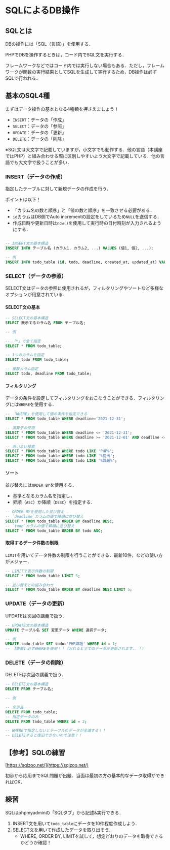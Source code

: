 # SQLによるDB操作

## SQLとは

DBの操作には「SQL（言語）」を使用する．

PHPでDBを操作するときは，コード内でSQL文を実行する．

フレームワークなどではコード内では実行しない場合もある．ただし，フレームワークが関数の実行結果としてSQLを生成して実行するため，DB操作は必ずSQLで行われる．


## 基本のSQL4種

まずはデータ操作の基本となる4種類を押さえましょう！

- `INSERT`：データの「作成」
- `SELECT`：データの「参照」
- `UPDATE`：データの「更新」
- `DELETE`：データの「削除」

※SQL文は大文字で記載していますが，小文字でも動作する．他の言語（本講座ではPHP）と組み合わせる際に区別しやすいよう大文字で記載している．他の言語でも大文字で扱うことが多い．


### INSERT（データの作成）

指定したテーブルに対して新規データの作成を行う．

ポイントは以下！

- 「カラム名の数と順序」と「値の数と順序」を一致させる必要がある．
- `id`カラムはDB側でAuto incrementの設定をしているため`NULL`を送信する．
- 作成日時や更新日時は`now()`を使用して実行時の日付時刻が入力されるようにする．

```sql

-- INSERT文の基本構造
INSERT INTO テーブル名 (カラム1, カラム2, ...) VALUES (値1, 値2, ...);

-- 例
INSERT INTO todo_table (id, todo, deadline, created_at, updated_at) VALUES(NULL, 'SQL練習', '2021-12-31', now(), now());

```

### SELECT（データの参照）

SELECT文はデータの参照に使用されるが，フィルタリングやソートなど多様なオプションが用意されている．

#### SELECT文の基本

```sql
-- SELECT文の基本構造
SELECT 表示するカラム名 FROM テーブル名;

-- 例

-- 「*」で全て指定
SELECT * FROM todo_table;

-- 1つのカラムを指定
SELECT todo FROM todo_table;

-- 複数カラム指定
SELECT todo, deadline FROM todo_table;

```

#### フィルタリング

データの条件を設定してフィルタリングをおこなうことができる．フィルタリングには`WHERE`を使用する．

```sql
-- 「WHERE」を使用して値の条件を指定できる
SELECT * FROM todo_table WHERE deadline='2021-12-31';

-- 演算子の使用
SELECT * FROM todo_table WHERE deadline <= '2021-12-31';
SELECT * FROM todo_table WHERE deadline >= '2021-12-01' AND deadline <= '2021-12-31';

-- あいまい検索
SELECT * FROM todo_table WHERE todo LIKE 'PHP%';
SELECT * FROM todo_table WHERE todo LIKE '%提出';
SELECT * FROM todo_table WHERE todo LIKE '%課題%';

```

#### ソート

並び替えには`ORDER BY`を使用する．

- 基準となるカラム名を指定し，
- 昇順（`ASC`）か降順（`DESC`）を指定する．

```sql
-- ORDER BYを使用した並び替え
-- `deadline`カラムの値で降順に並び替え
SELECT * FROM todo_table ORDER BY deadline DESC;
-- `todo`カラムの値で昇順に並び替え
SELECT * FROM todo_table ORDER BY todo ASC;

```

#### 取得するデータ件数の制限

`LIMIT`を用いてデータ件数の制限を行うことができる．最新10件，などの使い方がメジャー．

```sql
-- LIMITで表示件数の制限
SELECT * FROM todo_table LIMIT 5;

-- 並び替えとの組み合わせ
SELECT * FROM todo_table ORDER BY deadline DESC LIMIT 5;

```

### UPDATE（データの更新）

UPDATEは次回の講義で扱う．

```sql
-- UPDATE文の基本構造
UPDATE テーブル名 SET 変更データ WHERE 選択データ;

-- 例
UPDATE todo_table SET todo='PHP課題' WHERE id = 1;
-- 【重要】必ずWHEREを使用！！（忘れると全てのデータが更新されます．．！）

```

### DELETE（データの削除）

DELETEは次回の講義で扱う．

```sql
-- DELETE文の基本構造
DELETE FROM テーブル名;

-- 例

-- 全消去
DELETE FROM todo_table;
-- 指定データのみ
DELETE FROM todo_table WHERE id = 2;

-- WHEREで指定しないとテーブルのデータが全滅する！！
-- DELETEすると復旧できないので注意！！

```


## 【参考】SQLの練習

[https://sqlzoo.net/](https://sqlzoo.net/)

初歩から応用までSQL問題が出題．当面は最初の方の基本的なデータ取得ができればOK．


## 練習

SQLはphpmyadminの「SQLタブ」から記述&実行できる．

1. INSERT文を用いて`todo_table`にデータを10件程度作成しよう．
2. SELECT文を用いて作成したデータを取り出そう．
    - WHERE, ORDER BY, LIMITを試して，想定どおりのデータを取得できるかどうか確認！